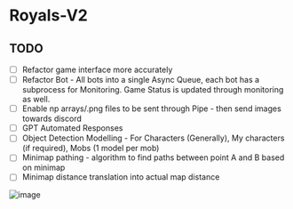 # Royals-V2

## TODO
- [ ] Refactor game interface more accurately
- [ ] Refactor Bot - All bots into a single Async Queue, each bot has a subprocess for Monitoring. Game Status is updated through monitoring as well.
- [ ] Enable np arrays/.png files to be sent through Pipe - then send images towards discord
- [ ] GPT Automated Responses
- [ ] Object Detection Modelling - For Characters (Generally), My characters (if required), Mobs (1 model per mob)
- [ ] Minimap pathing - algorithm to find paths between point A and B based on minimap
- [ ] Minimap distance translation into actual map distance

![image](https://github.com/FlawlessNa/Royals-V2/assets/106719178/c2620077-d36e-4a8d-b39b-f200a196cd2e)
